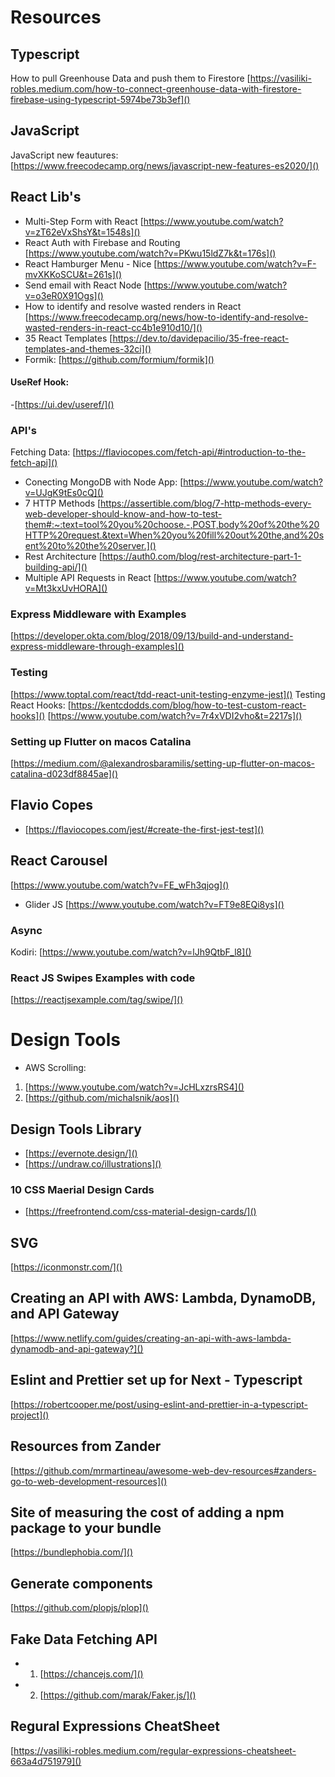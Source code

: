 # Resources

## Typescript
How to pull Greenhouse Data and push them to Firestore
[https://vasiliki-robles.medium.com/how-to-connect-greenhouse-data-with-firestore-firebase-using-typescript-5974be73b3ef]()
## JavaScript
JavaScript new feautures: [https://www.freecodecamp.org/news/javascript-new-features-es2020/]()

## React Lib's
- Multi-Step Form with React
[https://www.youtube.com/watch?v=zT62eVxShsY&t=1548s]()
- React Auth with Firebase and Routing
[https://www.youtube.com/watch?v=PKwu15ldZ7k&t=176s]()
- React Hamburger Menu - Nice
[https://www.youtube.com/watch?v=F-mvXKKoSCU&t=261s]()
- Send email with React Node
[https://www.youtube.com/watch?v=o3eR0X91Ogs]()
- How to identify and resolve wasted renders in React
[https://www.freecodecamp.org/news/how-to-identify-and-resolve-wasted-renders-in-react-cc4b1e910d10/]()
- 35 React Templates
[https://dev.to/davidepacilio/35-free-react-templates-and-themes-32ci]()
- Formik: [https://github.com/formium/formik]()
#### UseRef Hook: 
-[https://ui.dev/useref/]()

### API's
Fetching Data: 
[https://flaviocopes.com/fetch-api/#introduction-to-the-fetch-api]()
- Conecting MongoDB with Node App:
[https://www.youtube.com/watch?v=UJgK9tEs0cQ]()
- 7 HTTP Methods
[https://assertible.com/blog/7-http-methods-every-web-developer-should-know-and-how-to-test-them#:~:text=tool%20you%20choose.-,POST,body%20of%20the%20HTTP%20request.&text=When%20you%20fill%20out%20the,and%20sent%20to%20the%20server.]()
- Rest Architecture
[https://auth0.com/blog/rest-architecture-part-1-building-api/]()
- Multiple API Requests in React
[https://www.youtube.com/watch?v=Mt3kxUvHORA]()

### Express Middleware with Examples
[https://developer.okta.com/blog/2018/09/13/build-and-understand-express-middleware-through-examples]()

### Testing
[https://www.toptal.com/react/tdd-react-unit-testing-enzyme-jest]()
Testing React Hooks: 
[https://kentcdodds.com/blog/how-to-test-custom-react-hooks]()
[https://www.youtube.com/watch?v=7r4xVDI2vho&t=2217s]()

### Setting up Flutter on macos Catalina
[https://medium.com/@alexandrosbaramilis/setting-up-flutter-on-macos-catalina-d023df8845ae]()

## Flavio Copes
- [https://flaviocopes.com/jest/#create-the-first-jest-test]()

## React Carousel
[https://www.youtube.com/watch?v=FE_wFh3qjog]()
- Glider JS
[https://www.youtube.com/watch?v=FT9e8EQi8ys]()

### Async
Kodiri: [https://www.youtube.com/watch?v=lJh9QtbF_l8]()

### React JS Swipes Examples with code
[https://reactjsexample.com/tag/swipe/]()

# Design Tools
- AWS Scrolling: 
1. [https://www.youtube.com/watch?v=JcHLxzrsRS4]()
2. [https://github.com/michalsnik/aos]()

## Design Tools Library
- [https://evernote.design/]()
- [https://undraw.co/illustrations]()
### 10 CSS Maerial Design Cards
- [https://freefrontend.com/css-material-design-cards/]()
## SVG 
[https://iconmonstr.com/]()

## Creating an API with AWS: Lambda, DynamoDB, and API Gateway
[https://www.netlify.com/guides/creating-an-api-with-aws-lambda-dynamodb-and-api-gateway?]()

## Eslint and Prettier set up for Next - Typescript
[https://robertcooper.me/post/using-eslint-and-prettier-in-a-typescript-project]()

## Resources from Zander
[https://github.com/mrmartineau/awesome-web-dev-resources#zanders-go-to-web-development-resources]()

## Site of measuring the  cost of adding a npm package to your bundle
[https://bundlephobia.com/]()
## Generate components
[https://github.com/plopjs/plop]()

## Fake Data Fetching API
- 1. [https://chancejs.com/]()
- 2. [https://github.com/marak/Faker.js/]()

## Regural Expressions CheatSheet
[https://vasiliki-robles.medium.com/regular-expressions-cheatsheet-663a4d751979]()
